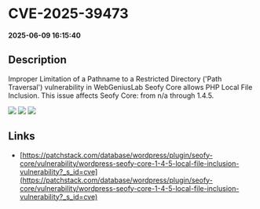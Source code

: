 # CVE-2025-39473

**2025-06-09 16:15:40**

## Description
Improper Limitation of a Pathname to a Restricted Directory ('Path Traversal') vulnerability in WebGeniusLab Seofy Core allows PHP Local File Inclusion. This issue affects Seofy Core: from n/a through 1.4.5.

![](https://img.shields.io/static/v1?label=Score&message=8.1&color=red)
![](https://img.shields.io/static/v1?label=Severity&message=HIGH&color=red)
![](https://img.shields.io/static/v1?label=CWE&message=Traversal&color=green)

## Links
- [https://patchstack.com/database/wordpress/plugin/seofy-core/vulnerability/wordpress-seofy-core-1-4-5-local-file-inclusion-vulnerability?_s_id=cve](https://patchstack.com/database/wordpress/plugin/seofy-core/vulnerability/wordpress-seofy-core-1-4-5-local-file-inclusion-vulnerability?_s_id=cve)
